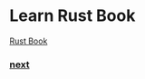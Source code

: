 # Learn Rust Book
[Rust Book](https://doc.rust-lang.org/book/)


### [next](https://doc.rust-lang.org/book/ch15-00-smart-pointers.html)
